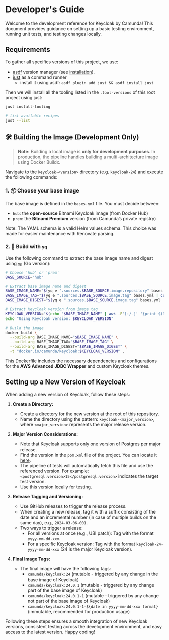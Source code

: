 # Developer's Guide

Welcome to the development reference for Keycloak by Camunda! This document provides guidance on setting up a basic testing environment, running unit tests, and testing changes locally.

## Requirements

To gather all specifics versions of this project, we use:
- [asdf](https://asdf-vm.com/) version manager (see [installation](https://asdf-vm.com/guide/getting-started.html)).
- [just](https://github.com/casey/just) as a command runner
  - install it using asdf: `asdf plugin add just && asdf install just`

Then we will install all the tooling listed in the `.tool-versions` of this root project using just:
```bash
just install-tooling

# list available recipes
just --list
```

## 🛠️ Building the Image (Development Only)

> **Note:** Building a local image is **only for development purposes**.
> In production, the pipeline handles building a multi-architecture image using Docker Buildx.

Navigate to the `keycloak-<version>` directory (e.g. `keycloak-24`) and execute the following commands:

### 1. 📦 Choose your base image

The base image is defined in the `bases.yml` file. You must decide between:

* `hub`: the **open-source** Bitnami Keycloak image (from Docker Hub)
* `prem`: the **Bitnami Premium** version (from Camunda’s private registry)

Note: The YAML schema is a valid Helm values schema. This choice was made for easier maintenance with Renovate parsing.

### 2. 🔧 Build with `yq`

Use the following command to extract the base image name and digest using [`yq`](https://mikefarah.gitbook.io/yq/) (Go version):

```bash
# Choose 'hub' or 'prem'
BASE_SOURCE="hub"

# Extract base image name and digest
BASE_IMAGE_NAME="$(yq e ".sources.$BASE_SOURCE.image.repository" bases.yml)"
BASE_IMAGE_TAG="$(yq e ".sources.$BASE_SOURCE.image.tag" bases.yml | cut -d@ -f1)"
BASE_IMAGE_DIGEST="$(yq e ".sources.$BASE_SOURCE.image.tag" bases.yml | cut -d@ -f2)"

# Extract Keycloak version from image tag
KEYCLOAK_VERSION="$(echo "$BASE_IMAGE_NAME" | awk -F'[:/-]' '{print $(NF-1)}')"
echo "Using Keycloak version: $KEYCLOAK_VERSION"

# Build the image
docker build \
  --build-arg BASE_IMAGE_NAME="$BASE_IMAGE_NAME" \
  --build-arg BASE_IMAGE_TAG="$BASE_IMAGE_TAG" \
  --build-arg BASE_IMAGE_DIGEST="$BASE_IMAGE_DIGEST" \
  -t "docker.io/camunda/keycloak:$KEYCLOAK_VERSION" .
```

This Dockerfile includes the necessary dependencies and configurations for the **AWS Advanced JDBC Wrapper** and custom Keycloak themes.


## Setting up a New Version of Keycloak


When adding a new version of Keycloak, follow these steps:

1. **Create a Directory:**
   - Create a directory for the new version at the root of this repository.
   - Name the directory using the pattern: `keycloak-<major_version>`, where `<major_version>` represents the major release version.

2. **Major Version Considerations:**
   - Note that Keycloak supports only one version of Postgres per major release.
   - Find the version in the `pom.xml` file of the project. You can locate it [here](https://github.com/keycloak/keycloak/blob/release/24.0/pom.xml).
   - The pipeline of tests will automatically fetch this file and use the referenced version. For example: `<postgresql.version>15</postgresql.version>` indicates the target test version.
   - Use this version locally for testing.

3. **Release Tagging and Versioning:**
   - Use GitHub releases to trigger the release process.
   - When creating a new release, tag it with a suffix consisting of the date and an incremental number (in case of multiple builds on the same day), e.g., `2024-03-06-001`.
   - Two ways to trigger a release:
     - For all versions at once (e.g., UBI patch): Tag with the format `yyyy-mm-dd-xxx`.
     - For a specific Keycloak version: Tag with the format `keycloak-24-yyyy-mm-dd-xxx` (24 is the major Keycloak version).

4. **Final Image Tags:**
   - The final image will have the following tags:
     - `camunda/keycloak:24` (mutable - triggered by any change in the base image of Keycloak)
     - `camunda/keycloak:24.0.1` (mutable - triggered by any change part of the base image of Keycloak)
     - `camunda/keycloak:24.0.1-1` (mutable - triggered by any change not part of the base image of Keycloak)
     - `camunda/keycloak:24.0.1-1-${date in yyyy-mm-dd-xxx format}` (immutable, recommended for production usage)

Following these steps ensures a smooth integration of new Keycloak versions, consistent testing across the development environment, and easy access to the latest version. Happy coding!
